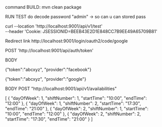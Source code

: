 command BUILD:
mvn clean package

RUN TEST do decode password "admin" ->  so can u can stored pass


curl --location 'http://localhost:9001/api/v1/test' \
--header 'Cookie: JSESSIONID=BEEB43E2D1E848CC7B9EE49A65709B81'

Redirect link http://localhost:9001/login/oauth2/code/google



POST 'http://localhost:9001/api/auth/token'

BODY

{"token":"abcxyz", "provider":"facebook"}

{"token":"abcxyz", "provider":"google"}




BODY POST "http://localhost:9001/api/v1/availabilities"

[
{
"dayOfWeek": 1,
"shiftNumber": 1,
"startTime": "10:00",
"endTime": "12:00"
},
{
"dayOfWeek": 1,
"shiftNumber": 2,
"startTime": "17:30",
"endTime": "21:00"
},
{
"dayOfWeek": 2,
"shiftNumber": 1,
"startTime": "10:00",
"endTime": "12:00"
},
{
"dayOfWeek": 2,
"shiftNumber": 2,
"startTime": "17:30",
"endTime": "21:00"
}
]
